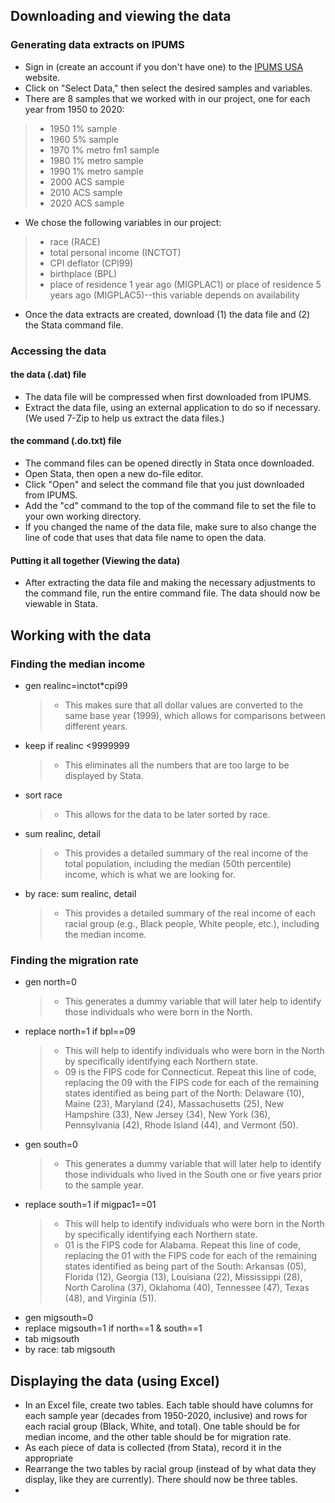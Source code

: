 ## Downloading and viewing the data
### Generating data extracts on IPUMS
- Sign in (create an account if you don't have one) to the [IPUMS USA](https://usa.ipums.org/usa/) website.
- Click on "Select Data," then select the desired samples and variables.
- There are 8 samples that we worked with in our project, one for each year from 1950 to 2020:
>- 1950 1% sample
>- 1960 5% sample
>- 1970 1% metro fm1 sample
>- 1980 1% metro sample
>- 1990 1% metro sample
>- 2000 ACS sample
>- 2010 ACS sample
>- 2020 ACS sample
- We chose the following variables in our project:
>- race (RACE)
>- total personal income (INCTOT)
>- CPI deflator (CPI99)
>- birthplace (BPL)
>- place of residence 1 year ago (MIGPLAC1) or place of residence 5 years ago (MIGPLAC5)--this variable depends on availability
- Once the data extracts are created, download (1) the data file and (2) the Stata command file.

### Accessing the data
#### the data (.dat) file
- The data file will be compressed when first downloaded from IPUMS.
- Extract the data file, using an external application to do so if necessary. (We used 7-Zip to help us extract the data files.)

#### the command (.do.txt) file
- The command files can be opened directly in Stata once downloaded.
- Open Stata, then open a new do-file editor.
- Click "Open" and select the command file that you just downloaded from IPUMS.
- Add the "cd" command to the top of the command file to set the file to your own working directory.
- If you changed the name of the data file, make sure to also change the line of code that uses that data file name to open the data.

#### Putting it all together (Viewing the data)
- After extracting the data file and making the necessary adjustments to the command file, run the entire command file. The data should now be viewable in Stata.

## Working with the data
### Finding the median income
- gen realinc=inctot*cpi99
  >- This makes sure that all dollar values are converted to the same base year (1999), which allows for comparisons between different years.
- keep if realinc <9999999
  >- This eliminates all the numbers that are too large to be displayed by Stata.
- sort race
  >- This allows for the data to be later sorted by race.
- sum realinc, detail
  >- This provides a detailed summary of the real income of the total population, including the median (50th percentile) income, which is what we are looking for.
- by race: sum realinc, detail
  >- This provides a detailed summary of the real income of each racial group (e.g., Black people, White people, etc.), including the median income.

### Finding the migration rate
- gen north=0
  >- This generates a dummy variable that will later help to identify those individuals who were born in the North.
- replace north=1 if bpl==09
  >- This will help to identify individuals who were born in the North by specifically identifying each Northern state.
  >- 09 is the FIPS code for Connecticut. Repeat this line of code, replacing the 09 with the FIPS code for each of the remaining states identified as being part of the North: Delaware (10), Maine (23), Maryland (24), Massachusetts (25), New Hampshire (33), New Jersey (34), New York (36), Pennsylvania (42), Rhode Island (44), and Vermont (50).
- gen south=0
  >- This generates a dummy variable that will later help to identify those individuals who lived in the South one or five years prior to the sample year.
- replace south=1 if migpac1==01
  >- This will help to identify individuals who were born in the North by specifically identifying each Northern state.
  >- 01 is the FIPS code for Alabama. Repeat this line of code, replacing the 01 with the FIPS code for each of the remaining states identified as being part of the South: Arkansas (05), Florida (12), Georgia (13), Louisiana (22), Mississippi (28), North Carolina (37), Oklahoma (40), Tennessee (47), Texas (48), and Virginia (51).
- gen migsouth=0
- replace migsouth=1 if north==1 & south==1
- tab migsouth
- by race: tab migsouth

## Displaying the data (using Excel)
- In an Excel file, create two tables. Each table should have columns for each sample year (decades from 1950-2020, inclusive) and rows for each racial group (Black, White, and total). One table should be for median income, and the other table should be for migration rate.
- As each piece of data is collected (from Stata), record it in the appropriate
- Rearrange the two tables by racial group (instead of by what data they display, like they are currently). There should now be three tables.
- 
